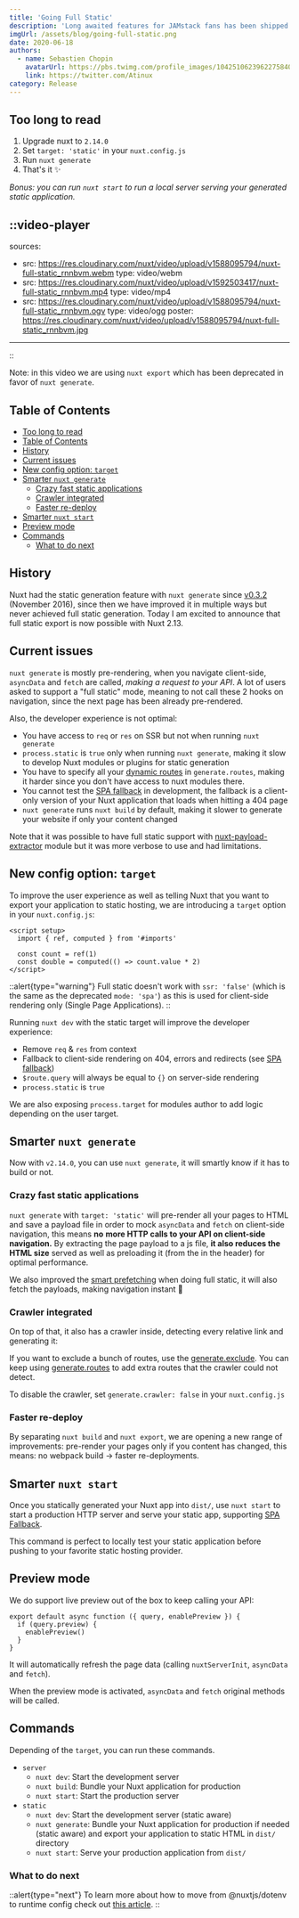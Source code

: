 ```yaml
---
title: 'Going Full Static'
description: 'Long awaited features for JAMstack fans has been shipped in v2.13: full static export, improved smart prefetching, integrated crawler, faster re-deploy, built-in web server and new target option for config ⚡️'
imgUrl: /assets/blog/going-full-static.png
date: 2020-06-18
authors:
  - name: Sebastien Chopin
    avatarUrl: https://pbs.twimg.com/profile_images/1042510623962275840/1Iw_Mvud_400x400.jpg
    link: https://twitter.com/Atinux
category: Release
---
```


## Too long to read

1. Upgrade nuxt to `2.14.0`
2. Set `target: 'static'` in your `nuxt.config.js`
3. Run `nuxt generate`
4. That's it ✨

_Bonus: you can run `nuxt start` to run a local server serving your generated static application._

::video-player
---
sources:
- src: https://res.cloudinary.com/nuxt/video/upload/v1588095794/nuxt-full-static_rnnbvm.webm
  type: video/webm
- src: https://res.cloudinary.com/nuxt/video/upload/v1592503417/nuxt-full-static_rnnbvm.mp4
  type: video/mp4
- src: https://res.cloudinary.com/nuxt/video/upload/v1588095794/nuxt-full-static_rnnbvm.ogv
  type: video/ogg
poster: https://res.cloudinary.com/nuxt/video/upload/v1588095794/nuxt-full-static_rnnbvm.jpg
---
::

Note: in this video we are using `nuxt export` which has been deprecated in favor of `nuxt generate`.

## Table of Contents

- [Too long to read](#too-long-to-read)
- [Table of Contents](#table-of-contents)
- [History](#history)
- [Current issues](#current-issues)
- [New config option: `target`](#new-config-option-target)
- [Smarter `nuxt generate`](#smarter-nuxt-generate)
  - [Crazy fast static applications](#crazy-fast-static-applications)
  - [Crawler integrated](#crawler-integrated)
  - [Faster re-deploy](#faster-re-deploy)
- [Smarter `nuxt start`](#smarter-nuxt-start)
- [Preview mode](#preview-mode)
- [Commands](#commands)
  - [What to do next](#what-to-do-next)

## History

Nuxt had the static generation feature with `nuxt generate` since [v0.3.2](https://github.com/nuxt/nuxt.js/releases/tag/v0.3.2) (November 2016), since then we have improved it in multiple ways but never achieved full static generation. Today I am excited to announce that full static export is now possible with Nuxt 2.13.

## Current issues

`nuxt generate` is mostly pre-rendering, when you navigate client-side, `asyncData` and `fetch` are called, _making a request to your API_. A lot of users asked to support a "full static" mode, meaning to not call these 2 hooks on navigation, since the next page has been already pre-rendered.

Also, the developer experience is not optimal:

- You have access to `req` or `res` on SSR but not when running `nuxt generate`
- `process.static` is `true` only when running `nuxt generate`, making it slow to develop Nuxt modules or plugins for static generation
- You have to specify all your [dynamic routes](/docs/features/file-system-routing#dynamic-routes) in `generate.routes`, making it harder since you don't have access to nuxt modules there.
- You cannot test the [SPA fallback](/docs/concepts/static-site-generation#spa-fallback) in development, the fallback is a client-only version of your Nuxt application that loads when hitting a 404 page
- `nuxt generate` runs `nuxt build` by default, making it slower to generate your website if only your content changed

Note that it was possible to have full static support with [nuxt-payload-extractor](https://github.com/DreaMinder/nuxt-payload-extractor) module but it was more verbose to use and had limitations.

## New config option: `target`

To improve the user experience as well as telling Nuxt that you want to export your application to static hosting, we are introducing a `target` option in your `nuxt.config.js`:

```vue
<script setup>
  import { ref, computed } from '#imports'

  const count = ref(1)
  const double = computed(() => count.value * 2)
</script>
```

::alert{type="warning"}
Full static doesn't work with `ssr: 'false'` (which is the same as the deprecated `mode: 'spa'`) as this is used for client-side rendering only (Single Page Applications).
::

Running `nuxt dev` with the static target will improve the developer experience:

- Remove `req` & `res` from context
- Fallback to client-side rendering on 404, errors and redirects (see [SPA fallback](/docs/concepts/static-site-generation#spa-fallback))
- `$route.query` will always be equal to `{}` on server-side rendering
- `process.static` is `true`

We are also exposing `process.target` for modules author to add logic depending on the user target.

## Smarter `nuxt generate`

Now with `v2.14.0`, you can use `nuxt generate`, it will smartly know if it has to build or not.

### Crazy fast static applications

`nuxt generate` with `target: 'static'` will pre-render all your pages to HTML and save a payload file in order to mock `asyncData` and `fetch` on client-side navigation, this means **no** **more HTTP calls to your API on client-side navigation.** By extracting the page payload to a js file, **it also reduces the HTML size** served as well as preloading it (from the <link> in the header) for optimal performance.

We also improved the [smart prefetching](/announcements/introducing-smart-prefetching) when doing full static, it will also fetch the payloads, making navigation instant 👀

### Crawler integrated

On top of that, it also has a crawler inside, detecting every relative link and generating it:

If you want to exclude a bunch of routes, use the [generate.exclude](/docs/configuration-glossary/configuration-generate#exclude). You can keep using [generate.routes](/docs/configuration-glossary/configuration-generate#routes) to add extra routes that the crawler could not detect.

To disable the crawler, set `generate.crawler: false` in your `nuxt.config.js`

### Faster re-deploy

By separating `nuxt build` and `nuxt export`, we are opening a new range of improvements: pre-render your pages only if you content has changed, this means: no webpack build → faster re-deployments.

## Smarter `nuxt start`

Once you statically generated your Nuxt app into `dist/`, use `nuxt start` to start a production HTTP server and serve your static app, supporting [SPA Fallback](/docs/concepts/static-site-generation#spa-fallback).

This command is perfect to locally test your static application before pushing to your favorite static hosting provider.

## Preview mode

We do support live preview out of the box to keep calling your API:

```js{}[plugins/preview.client.js]
export default async function ({ query, enablePreview }) {
  if (query.preview) {
    enablePreview()
  }
}
```

It will automatically refresh the page data (calling `nuxtServerInit`, `asyncData` and `fetch`).

When the preview mode is activated, `asyncData` and `fetch` original methods will be called.

## Commands

Depending of the `target`, you can run these commands.

- `server`
  - `nuxt dev`: Start the development server
  - `nuxt build`: Bundle your Nuxt application for production
  - `nuxt start`: Start the production server
- `static`
  - `nuxt dev`: Start the development server (static aware)
  - `nuxt generate`: Bundle your Nuxt application for production if needed (static aware) and export your application to static HTML in `dist/` directory
  - `nuxt start`: Serve your production application from `dist/`

### What to do next

::alert{type="next"}
To learn more about how to move from @nuxtjs/dotenv to runtime config check out [this article](/tutorials/moving-from-nuxtjs-dotenv-to-runtime-config).
::
